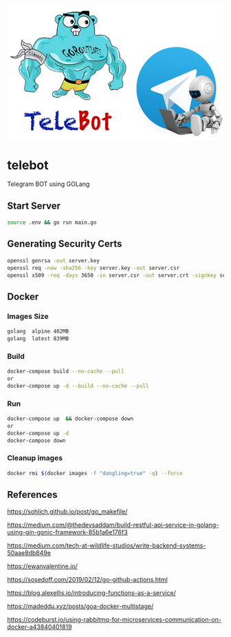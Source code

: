 ![Docker](https://github.com/wborbajr/telebot/blob/master/img/telebot.jpg)

# telebot

Telegram BOT using GOLang

## Start Server

```bash
source .env && go run main.go
```

## Generating Security Certs

```bash
openssl genrsa -out server.key
openssl req -new -sha256 -key server.key -out server.csr
openssl x509 -req -days 3650 -in server.csr -out server.crt -signkey server.key
```

## Docker

### Images Size

```bash
golang  alpine 402MB
golang  latest 839MB
```

### Build

```bash
docker-compose build --no-cache --pull
or
docker-compose up -d --build --no-cache --pull
```

### Run

```bash
docker-compose up  && docker-compose down
or
docker-compose up -d
docker-compose down
```

### Cleanup <none> images

```bash
docker rmi $(docker images -f "dangling=true" -q) --force
```

## References

https://sohlich.github.io/post/go_makefile/

https://medium.com/@thedevsaddam/build-restful-api-service-in-golang-using-gin-gonic-framework-85b1a6e176f3

https://medium.com/tech-at-wildlife-studios/write-backend-systems-50aae8db849e

https://ewanvalentine.io/

https://sosedoff.com/2019/02/12/go-github-actions.html

https://blog.alexellis.io/introducing-functions-as-a-service/

https://madeddu.xyz/posts/goa-docker-multistage/

https://codeburst.io/using-rabbitmq-for-microservices-communication-on-docker-a43840401819
